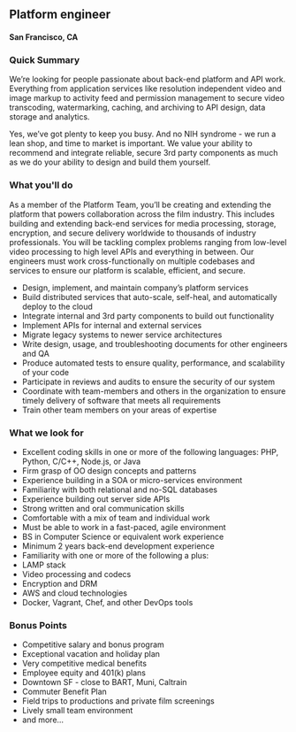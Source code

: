 ## Platform engineer
#### San Francisco, CA

### Quick Summary
We’re looking for people passionate about back-end platform and API work. Everything from application services like resolution independent video and image markup to activity feed and permission management to secure video transcoding, watermarking, caching, and archiving to API design, data storage and analytics.

Yes, we’ve got plenty to keep you busy.  And no NIH syndrome - we run a lean shop, and time to market is important.  We value your ability to recommend and integrate reliable, secure 3rd party components as much as we do your ability to design and build them yourself.

### What you'll do
As a member of the Platform Team, you’ll be creating and extending the platform that powers collaboration across the film industry. This includes building and extending back-end services for media processing, storage, encryption, and secure delivery worldwide to thousands of industry professionals. You will be tackling complex problems ranging from low-level video processing to high level APIs and everything in between. Our engineers must work cross-functionally on multiple codebases and services to ensure our platform is scalable, efficient, and secure.

+	Design, implement, and maintain company’s platform services
+	Build distributed services that auto-scale, self-heal, and automatically deploy to the cloud
+	Integrate internal and 3rd party components to build out functionality
+	Implement APIs for internal and external services
+	Migrate legacy systems to newer service architectures
+	Write design, usage, and troubleshooting documents for other engineers and QA
+	Produce automated tests to ensure quality, performance, and scalability of your code
+	Participate in reviews and audits to ensure the security of our system
+	Coordinate with team-members and others in the organization to ensure timely delivery of software that meets all requirements
+	Train other team members on your areas of expertise

### What we look for
+	Excellent coding skills in one or more of the following languages: PHP, Python, C/C++, Node.js, or Java
+	Firm grasp of OO design concepts and patterns
+	Experience building in a SOA or micro-services environment
+	Familiarity with both relational and no-SQL databases
+	Experience building out server side APIs
+	Strong written and oral communication skills
+	Comfortable with a mix of team and individual work
+	Must be able to work in a fast-paced, agile environment
+	BS in Computer Science or equivalent work experience
+	Minimum 2 years back-end development experience
+	Familiarity with one or more of the following a plus:
+	LAMP stack
+	Video processing and codecs
+	Encryption and DRM
+	AWS and cloud technologies
+	Docker, Vagrant, Chef, and other DevOps tools

### Bonus Points
+	Competitive salary and bonus program
+	Exceptional vacation and holiday plan
+	Very competitive medical benefits
+	Employee equity and 401(k) plans
+	Downtown SF - close to BART, Muni, Caltrain
+	Commuter Benefit Plan
+	Field trips to productions and private film screenings
+	Lively small team environment
+	and more...
